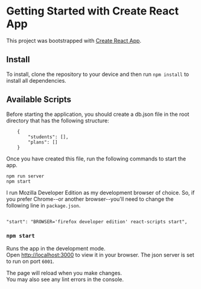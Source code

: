 # Getting Started with Create React App

This project was bootstrapped with [Create React App](https://github.com/facebook/create-react-app).

## Install

To install, clone the repository to your device and then run `npm install` to install all dependencies.

## Available Scripts

Before starting the application, you should create a db.json file in the root directory that has the following structure:

```
    {
        "students": [],
        "plans": []
    }

```

Once you have created this file, run the following commands to start the app.

```
npm run server
npm start

```

I run Mozilla Developer Edition as my development browser of choice. So, if you prefer Chrome--or another browser--you'll need to change the following line in `package.json`. 

```

"start": "BROWSER='firefox developer edition' react-scripts start",

```

### `npm start`

Runs the app in the development mode.\
Open [http://localhost:3000](http://localhost:3000) to view it in your browser.
The json server is set to run on port `6001`.

The page will reload when you make changes.\
You may also see any lint errors in the console.

